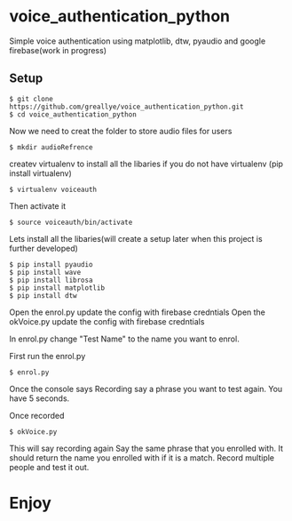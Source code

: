# voice_authentication_python
Simple voice authentication using matplotlib, dtw, pyaudio and google firebase(work in progress)


## Setup

```shell
$ git clone https://github.com/greallye/voice_authentication_python.git
$ cd voice_authentication_python
```

Now we need to creat the folder to store audio files for users
```shell
$ mkdir audioRefrence
```
createv virtualenv to install all the libaries if you do not have virtualenv (pip install virtualenv)
```shell
$ virtualenv voiceauth
```
Then activate it
```shell
$ source voiceauth/bin/activate
```

Lets install all the libaries(will create a setup later when this project is further developed)
```shell
$ pip install pyaudio
$ pip install wave
$ pip install librosa
$ pip install matplotlib 
$ pip install dtw
```
Open the enrol.py 
update the config with firebase credntials
Open the okVoice.py
update the config with firebase credntials

In enrol.py change "Test Name" to the name you want to enrol.

First run the enrol.py 

```shell
$ enrol.py
```

Once the console says Recording say a phrase you want to test again. 
You have 5 seconds.

Once recorded

```shell
$ okVoice.py
```

This will say recording again Say the same phrase that you enrolled with. 
It should return the name you enrolled with if it is a match. 
Record multiple people and test it out.

# Enjoy

